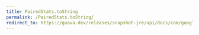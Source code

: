 ```yaml
---
title: PairedStats.toString
permalink: /PairedStats.toString/
redirect_to: https://guava.dev/releases/snapshot-jre/api/docs/com/google/common/math/PairedStats.html#toString--
---
```

